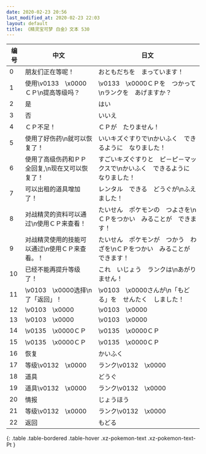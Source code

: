 ```yaml
---
date: 2020-02-23 20:56
last_modified_at: 2020-02-23 22:03
layout: default
title: 《精灵宝可梦 白金》文本 530
---
```

| 编号 | 中文 | 日文 |
| ---- | ---- | ---- |
| 0 | 朋友们正在等呢！ | おともだちを　まっています！ |
| 1 | 使用\v0133　\x0000ＣＰ\n提高等级吗？ | \v0133　\x0000ＣＰを　つかって\nランクを　あげますか？ |
| 2 | 是 | はい |
| 3 | 否 | いいえ |
| 4 | ＣＰ不足！ | ＣＰが　たりません！ |
| 5 | 使用了好伤药\n就可以恢复了！ | いいキズぐすりで\nかいふく　できるように　なりました！ |
| 6 | 使用了高级伤药和ＰＰ全回复,\n现在又可以恢复了！ | すごいキズぐすりと　ピ－ピ－マックスで\nかいふく　できるように　なりました！ |
| 7 | 可以出租的道具增加了！ | レンタル　できる　どうぐが\nふえました！ |
| 8 | 对战精灵的资料可以通过\n使用ＣＰ来查看！ | たいせん　ポケモンの　つよさを\nＣＰをつかい　みることが　できます！ |
| 9 | 对战精灵使用的技能可以通过\n使用ＣＰ来查看。！ | たいせん　ポケモンが　つかう　わざを\nＣＰをつかい　みることが　できます！ |
| 10 | 已经不能再提升等级了！ | これ　いじょう　ランクは\nあがりません！ |
| 11 | \v0103　\x0000选择\n了「返回」！ | \v0103　\x0000さんが\n「もどる」を　せんたく　しました！ |
| 12 | \v0103　\x0000 | \v0103　\x0000 |
| 13 | \v0103　\x0000 | \v0103　\x0000 |
| 14 | \v0135　\x0000ＣＰ | \v0135　\x0000ＣＰ |
| 15 | \v0135　\x0000ＣＰ | \v0135　\x0000ＣＰ |
| 16 | 恢复 | かいふく |
| 17 | 等级\v0132　\x0000 | ランク\v0132　\x0000 |
| 18 | 道具 | どうぐ |
| 19 | 道具\v0132　\x0000 | ランク\v0132　\x0000 |
| 20 | 情报 | じょうほう |
| 21 | 等级\v0132　\x0000 | ランク\v0132　\x0000 |
| 22 | 返回 | もどる |
{: .table .table-bordered .table-hover .xz-pokemon-text .xz-pokemon-text-Pt }
